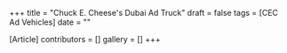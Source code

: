 +++
title = "Chuck E. Cheese's Dubai Ad Truck"
draft = false
tags = [CEC Ad Vehicles]
date = ""

[Article]
contributors = []
gallery = []
+++